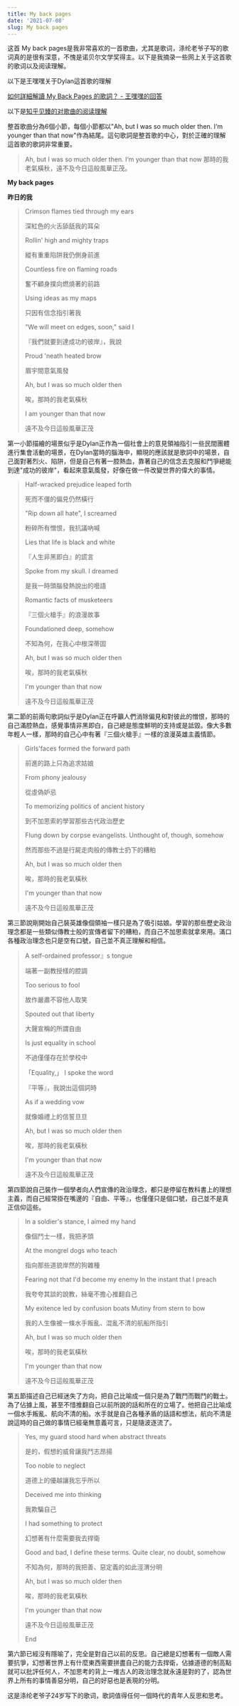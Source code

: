 ```yaml
---
title: My back pages
date: '2021-07-08'
slug: My back pages
---
```


这首 My back pages是我非常喜欢的一首歌曲，尤其是歌词，涤纶老爷子写的歌词真的是很有深意，不愧是诺贝尔文学奖得主。以下是我摘录一些网上关于这首歌的歌词以及阅读理解。

以下是王嘿嘿关于Dylan這首歌的理解

[如何詳細解讀 My Back Pages 的歌詞？ - 王嘿嘿的回答](https://www.zhihu.com/question/31834248/answer/77216868)


以下是[知乎见臻的对歌曲的阅读理解](https://www.zhihu.com/question/31834248/answer/95079211)

整首歌曲分為6個小節，每個小節都以"Ah, but I was so much older then. I‘m younger than that now"作為結尾。這句歌詞是整首歌的中心，對於正確的理解這首歌的歌詞非常重要。

>Ah, but I was so much older then. I‘m younger than that now
>那時的我老氣橫秋，遠不及今日這般風華正茂。



**My back pages**

**昨日的我**


>Crimson flames tied through my ears
>
>深紅色的火舌舔舐我的耳朵
>
>Rollin' high and mighty traps
>
>縱有重重陷阱我仍側身前進
>
>Countless fire on flaming roads
>
>奮不顧身撲向燃燒著的前路
>
>Using ideas as my maps
>
>只因有信念指引著我
>
>"We will meet on edges, soon," said I
>
>『我們就要到達成功的彼岸』，我說
>
>Proud 'neath heated brow
>
>眉宇間意氣風發
>
>Ah, but I was so much older then
>
>唉，那時的我老氣橫秋
>
>I am younger than that now
>
>遠不及今日這般風華正茂

第一小節描繪的場景似乎是Dylan正作為一個社會上的意見領袖指引一些民間團體進行集會活動的場景，在Dylan當時的腦海中，顯現的應該就是歌詞中的場景，自己面對著烈火、陷阱，但是自己有著一腔熱血，靠著自己的信念去克服和鬥爭總能到達"成功的彼岸"，看起來意氣風發，好像在做一件改變世界的偉大的事情。



>Half-wracked prejudice leaped forth
>
>死而不僵的偏見仍然橫行
>
>"Rip down all hate", I screamed
>
>粉碎所有憎恨，我抗議吶喊
>
>Lies that life is black and white 
>
>『人生非黑即白』的謊言
>
>Spoke from my skull. I dreamed 
>
>是我一時頭腦發熱說出的囈語
>
>Romantic facts of musketeers
>
>『三個火槍手』的浪漫故事
>
>Foundationed deep, somehow
>
>不知為何，在我心中根深蒂固
>
>Ah, but I was so much older then
>
>唉，那時的我老氣橫秋 
>
>I'm younger than that now
>
>遠不及今日這般風華正茂

第二節的前兩句歌詞似乎是Dylan正在呼籲人們消除偏見和對彼此的憎恨，那時的自己滿腔熱血，感覺事情非黑即白，自己總是態度鮮明的支持或是詆毀。像大多數年輕人一樣，那時的自己心中有著『三個火槍手』一樣的浪漫英雄主義情節。



>Girls'faces formed the forward path
>
>前進的路上只為追求姑娘
>
>From phony jealousy
>
>從虛偽妒忌
>
>To memorizing politics of ancient history
>
>到不加思索的學習那些古代政治歷史
>
>Flung down by corpse evangelists. Unthought of, though, somehow
>
>然而那些不過是行屍走肉般的傳教士扔下的糟粕
>
>Ah, but I was so much older then
>
>唉，那時的我老氣橫秋
>
>I'm younger than that now
>
>遠不及今日這般風華正茂 

第三節說剛開始自己裝英雄像個領袖一樣只是為了吸引姑娘。學習的那些歷史政治理念都是一些類似傳教士般的宣傳者留下的糟粕，而自己不加思索就拿來用。滿口各種政治理念也只是空有口號，自己並不真正理解和相信。



>A self-ordained professor』s tongue
>
>端著一副教授樣的腔調
>
>Too serious to fool
>
>故作嚴肅不容他人取笑
>
>Spouted out that liberty
>
>大聲宣稱的所謂自由
>
>Is just equality in school
>
>不過僅僅存在於學校中
>
>「Equality,」 I spoke the word
>
>『平等』，我說出這個詞時
>
>As if a wedding vow
>
>就像婚禮上的信誓旦旦
>
>Ah, but I was so much older then
>
>唉，那時的我老氣橫秋
>
>I'm younger than that now
>
>遠不及今日這般風華正茂 

第四節說自己裝作一個學者向人們宣傳的政治理念，都只是停留在教科書上的理想主義，而自己經常掛在嘴邊的『自由、平等』，也僅僅只是個口號，自己並不是真正信仰這些。



>In a soldier's stance, I aimed my hand
>
>像個鬥士一樣，我把矛頭
>
>At the mongrel dogs who teach
>
>指向那些道貌岸然的狗雜種
>
>Fearing not that I'd become my enemy
>In the instant that I preach
>
>我夸夸其談的說教，絲毫不擔心推翻自己
>
>My exitence led by confusion boats
>Mutiny from stern to bow
>
>我的人生像被一條水手叛亂、混亂不清的航船所指引
>
>Ah, but I was so much older then
>
>唉，那時的我老氣橫秋
>
>I'm younger than that now
>
>遠不及今日這般風華正茂 

第五節描述自己已經迷失了方向，把自己比喻成一個只是為了戰鬥而戰鬥的戰士。為了佔據上風，甚至不惜推翻自己以前所說的話和所在的立場了。他把自己比喻成一個水手叛亂、航向不清的船。水手就是自己各種矛盾的話語和想法，航向不清是說這時的自己做的事情已經毫無意義可言，只是隨波逐流了。



>Yes, my guard stood hard when abstract threats
>
>是的，假想的威脅讓我鬥志昂揚
>
>Too noble to neglect
>
>道德上的優越讓我忘乎所以
>
>Deceived me into thinking
>
>我欺騙自己
>
>I had something to protect
>
>幻想著有什麼需要我去捍衛
>
>Good and bad, I define these terms. Quite clear, no doubt, somehow
>
>不知為何，那時的我把善、惡定義的如此涇渭分明
>
>Ah, but I was so much older then
>
>唉，那時的我老氣橫秋
>
>I'm younger than that now
>
>遠不及今日這般風華正茂
>
>End

第六節已經沒有隱喻了，完全是對自己以前的反思。自己總是幻想著有一個敵人需要抗爭，幻想著世界上有什麼東西需要拼盡自己的能力去捍衛，佔據道德的制高點就可以批評任何人，不加思考的背上一堆古人的政治理念就永遠是對的了，認為世界上所有的事情善惡分明，自己的好惡也是表現的分明。

这是涤纶老爷子24岁写下的歌词，歌詞值得任何一個時代的青年人反思和思考。